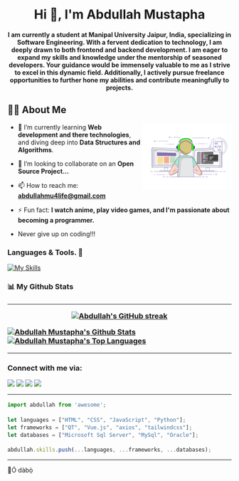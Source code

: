 <h1 align="center">Hi 👋, I'm Abdullah Mustapha</h1>
<h4 align="center">I am currently a student at Manipal University Jaipur, India, specializing in Software Engineering. With a fervent dedication to technology, I am deeply drawn to both frontend and backend development. I am eager to expand my skills and knowledge under the mentorship of seasoned developers. Your guidance would be immensely valuable to me as I strive to excel in this dynamic field. Additionally, I actively pursue freelance opportunities to further hone my abilities and contribute meaningfully to projects.</h3>  

## 🙋‍♂️ About Me
<img align="right" alt="coding" width="200" src="https://raw.githubusercontent.com/devSouvik/devSouvik/master/gif3.gif">

- 🌱 I’m currently learning **Web development and there technologies**, and diving deep into **Data Structures and Algorithms**.

- 👯 I’m looking to collaborate on an **Open Source Project...**

- 📫 How to reach me: **abdullahmu4life@gmail.com**
- ⚡ Fun fact: **I watch anime, play video games, and I'm passionate about becoming a programmer.**
- Never give up on coding!!!

### Languages & Tools. 🚧 

[![My Skills](https://skills.thijs.gg/icons?i=html,css,tailwind,c,cpp,js,vuejs,python,anaconda,nodejs,md,git,github,photoshop,illustrator,linux,vscode,mysql,bash,postman,stackoverflow&perline=13)](#)

<h3>📊 My Github Stats<h3><hr>

<p align="center">
  <a href="https://github.com/abdullah4tech">
    <img src="https://github-readme-streak-stats.herokuapp.com/?user=abdullah4tech&theme=radical&border=7F3FBF&background=0D1117" alt="Abdullah's GitHub streak"/>
  </a>
</p>

<a> 
    <a href="https://github.com/abdullah4tech"><img alt="Abdullah Mustapha's Github Stats" src="https://denvercoder1-github-readme-stats.vercel.app/api?username=abdullah4tech&show_icons=true&count_private=true&theme=react&border_color=7F3FBF&bg_color=0D1117&title_color=F85D7F&icon_color=F8D866" height="192px" width="49.5%"/></a>
  <a href="https://github.com/abdullah4tech"><img alt="Abdullah Mustapha's Top Languages" src="https://denvercoder1-github-readme-stats.vercel.app/api/top-langs/?username=abdullah4tech&langs_count=8&layout=compact&theme=react&border_color=7F3FBF&bg_color=0D1117&title_color=F85D7F&icon_color=F8D866" height="192px" width="49.5%"/></a>
  <br/>
</a>


<hr>


### Connect with me via:
<p align="left">

<a href = "https://www.linkedin.com/in/abdullah-mustapha-ab529229a/"><img src="https://img.icons8.com/fluent/48/000000/linkedin.png"/></a>
<a href = "https://twitter.com/abdullah4tech_"><img src="https://img.icons8.com/fluent/48/000000/twitter.png"/></a>
<a href = "https://www.instagram.com/_am4tech/?hl=en"><img src="https://img.icons8.com/fluent/48/000000/instagram-new.png"/></a>
<a href = "https://wa.me/message/JU7M7LRRGDFGM1"><img src="https://img.icons8.com/fluent/48/000000/whatsapp.png"/></a>

</p>

<hr>


```javascript
import abdullah from 'awesome';

let languages = ["HTML", "CSS", "JavaScript", "Python"];
let frameworks = ["QT", "Vue.js", "axios", "tailwindcss"];
let databases = ["Microsoft Sql Server", "MySql", "Oracle"];

abdullah.skills.push(...languages, ...frameworks, ...databases);
```

<hr>
👋Ó dàbọ̀
